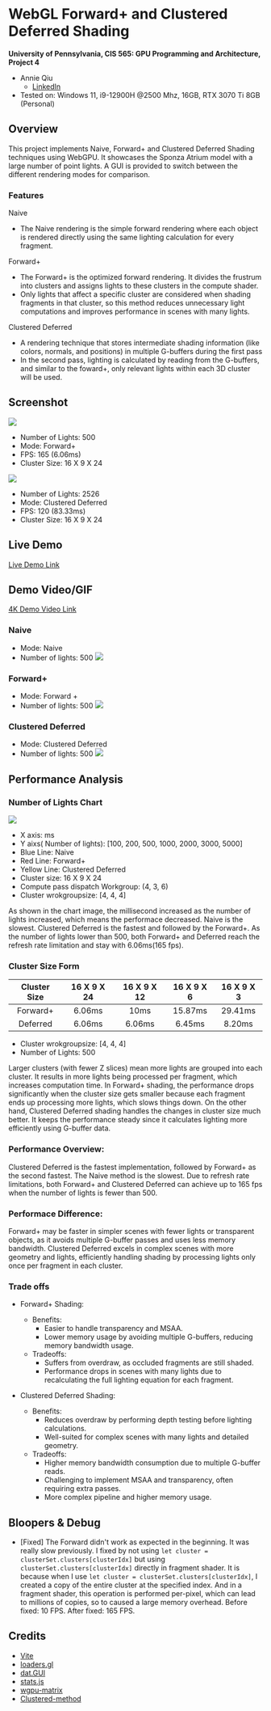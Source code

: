 WebGL Forward+ and Clustered Deferred Shading
======================

**University of Pennsylvania, CIS 565: GPU Programming and Architecture, Project 4**

* Annie Qiu
   * [LinkedIn](https://github.com/AnnieQiuuu/Project0-Getting-Started/blob/main/www.linkedin.com/in/annie-qiu-30531921a)
* Tested on: Windows 11, i9-12900H @2500 Mhz, 16GB, RTX 3070 Ti 8GB (Personal)

## Overview
This project implements Naive, Forward+ and Clustered Deferred Shading techniques using WebGPU. It showcases the Sponza Atrium model with a large number of point lights. A GUI is provided to switch between the different rendering modes for comparison.

### Features
Naive
- The Naive rendering is the simple forward rendering where each object is rendered directly using the same lighting calculation for every fragment.

Forward+
- The Forward+ is the optimized forward rendering. It divides the frustrum into clusters and assigns lights to these clusters in the compute shader.
- Only lights that affect a specific cluster are considered when shading fragments in that cluster, so this method reduces unnecessary light computations and improves performance in scenes with many lights.

Clustered Deferred
- A rendering technique that stores intermediate shading information (like colors, normals, and positions) in multiple G-buffers during the first pass
- In the second pass, lighting is calculated by reading from the G-buffers, and similar to the foward+, only relevant lights within each 3D cluster will be used.

## Screenshot
![](img/foward.png)
- Number of Lights: 500
- Mode: Forward+
- FPS: 165 (6.06ms)
- Cluster Size: 16 X 9 X 24

![](img/deferred.png)
- Number of Lights: 2526
- Mode: Clustered Deferred
- FPS: 120 (83.33ms)
- Cluster Size: 16 X 9 X 24

## Live Demo
[Live Demo Link](https://annieqiuuu.github.io/Project4-WebGPU-Forward-Plus-and-Clustered-Deferred/)

## Demo Video/GIF
[4K Demo Video Link](https://youtu.be/UlBPg0pRh2A)

### Naive
- Mode: Naive
- Number of lights: 500
![](./img/naive.gif)

### Forward+
- Mode: Forward +
- Number of lights: 500
![](./img/forwardplus.gif)

### Clustered Deferred
- Mode: Clustered Deferred
- Number of lights: 500
![](./img/deferred.gif)

## Performance Analysis

### Number of Lights Chart
![](img/chart.png)
- X axis: ms
- Y aixs( Number of lights): [100, 200, 500, 1000, 2000, 3000, 5000]
- Blue Line: Naive
- Red Line: Forward+
- Yellow Line: Clustered Deferred 
- Cluster size: 16 X 9 X 24
- Compute pass dispatch Workgroup: (4, 3, 6)
- Cluster wrokgroupsize: [4, 4, 4]

As shown in the chart image, the millisecond increased as the number of lights increased, which means the performace decreased. Naive is the slowest.
Clustered Deferred is the fastest and followed by the Forward+. As the number of lights lower than 500, both Forward+ and Deferred reach the refresh rate limitation and stay with 6.06ms(165 fps).

### Cluster Size Form
| Cluster Size       | 16 X 9 X 24 | 16 X 9 X 12 | 16 X 9 X 6 | 16 X 9 X 3 |
|:------------------:|:----------------:|:----------------:|:----------------:|:----------------:|
| Forward+ | 6.06ms | 10ms | 15.87ms | 29.41ms |
| Deferred | 6.06ms | 6.06ms | 6.45ms | 8.20ms |

- Cluster wrokgroupsize: [4, 4, 4]
- Number of Lights: 500

 Larger clusters (with fewer Z slices) mean more lights are grouped into each cluster. It results in more lights being processed per fragment, which increases computation time. 
 In Forward+ shading, the performance drops significantly when the cluster size gets smaller because each fragment ends up processing more lights, which slows things down. On the other hand, Clustered Deferred shading handles the changes in cluster size much better. It keeps the performance steady since it calculates lighting more efficiently using G-buffer data. 

### Performance Overview:
Clustered Deferred is the fastest implementation, followed by Forward+ as the second fastest. The Naive method is the slowest.
Due to refresh rate limitations, both Forward+ and Clustered Deferred can achieve up to 165 fps when the number of lights is fewer than 500.

### Performace Difference:
Forward+ may be faster in simpler scenes with fewer lights or transparent objects, as it avoids multiple G-buffer passes and uses less memory bandwidth.
Clustered Deferred excels in complex scenes with more geometry and lights, efficiently handling shading by processing lights only once per fragment in each cluster.

### Trade offs
- Forward+ Shading:
  - Benefits:
    - Easier to handle transparency and MSAA.
    - Lower memory usage by avoiding multiple G-buffers, reducing memory bandwidth usage.
  - Tradeoffs:
    - Suffers from overdraw, as occluded fragments are still shaded.
    - Performance drops in scenes with many lights due to recalculating the full lighting equation for each fragment.

- Clustered Deferred Shading:
  - Benefits:
    - Reduces overdraw by performing depth testing before lighting calculations.
    - Well-suited for complex scenes with many lights and detailed geometry.
  - Tradeoffs:
    - Higher memory bandwidth consumption due to multiple G-buffer reads.
    - Challenging to implement MSAA and transparency, often requiring extra passes.
    - More complex pipeline and higher memory usage.

## Bloopers & Debug
- [Fixed] The Forward didn't work as expected in the beginning. It was really slow previously. I fixed by not using `let cluster = clusterSet.clusters[clusterIdx]` but using `clusterSet.clusters[clusterIdx]` directly in fragment shader. It is because when I use `let cluster = clusterSet.clusters[clusterIdx]`, I created a copy of the entire cluster at the specified index. And in a fragment shader, this operation is performed per-pixel, which can lead to millions of copies, so to caused a large memory overhead. Before fixed: 10 FPS. After fixed: 165 FPS.

## Credits
- [Vite](https://vitejs.dev/)
- [loaders.gl](https://loaders.gl/)
- [dat.GUI](https://github.com/dataarts/dat.gui)
- [stats.js](https://github.com/mrdoob/stats.js)
- [wgpu-matrix](https://github.com/greggman/wgpu-matrix)
- [Clustered-method](https://github.com/DaveH355/clustered-shading/tree/main/img)